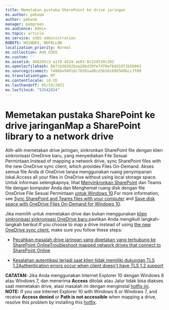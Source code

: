 ```yaml
---
title: Memetakan pustaka SharePoint ke drive jaringan
ms.author: pebaum
author: pebaum
manager: pamgreen
ms.audience: Admin
ms.topic: article
ms.service: o365-administration
ROBOTS: NOINDEX, NOFOLLOW
localization_priority: Normal
ms.collection: Adm_O365
ms.custom: ''
ms.assetid: 4b8245c3-a179-4524-ae83-0c22d539c202
ms.openlocfilehash: 6b7cb38362baa26bd39fe7478ef6dd1971b5b063
ms.sourcegitcommit: f4866e94918c7b591ad0cd3b58169d340bcc7f00
ms.translationtype: MT
ms.contentlocale: id-ID
ms.lasthandoff: 05/19/2021
ms.locfileid: "52542824"
---
```

# <a name="map-a-sharepoint-library-to-a-network-drive"></a><span data-ttu-id="5a6a4-102">Memetakan pustaka SharePoint ke drive jaringan</span><span class="sxs-lookup"><span data-stu-id="5a6a4-102">Map a SharePoint library to a network drive</span></span>

<span data-ttu-id="5a6a4-103">Alih-alih memetakan drive jaringan, sinkronkan SharePoint file dengan klien sinkronisasi OneDrive baru, yang menyediakan File Sesuai Permintaan.</span><span class="sxs-lookup"><span data-stu-id="5a6a4-103">Instead of mapping a network drive, sync SharePoint files with the new OneDrive sync client, which provides Files On-Demand.</span></span> <span data-ttu-id="5a6a4-104">Akses semua file Anda di OneDrive tanpa menggunakan ruang penyimpanan lokal.</span><span class="sxs-lookup"><span data-stu-id="5a6a4-104">Access all your files in OneDrive without using local storage space.</span></span> <span data-ttu-id="5a6a4-105">Untuk informasi selengkapnya, lihat [Menyinkronkan SharePoint](https://support.microsoft.com/office/sync-sharepoint-and-teams-files-with-your-computer-6de9ede8-5b6e-4503-80b2-6190f3354a88) dan Teams file dengan komputer Anda dan Menghemat ruang disk dengan file OneDrive File Sesuai Permintaan [untuk Windows 10](https://support.microsoft.com/office/save-disk-space-with-onedrive-files-on-demand-for-windows-10-0e6860d3-d9f3-4971-b321-7092438fb38e).</span><span class="sxs-lookup"><span data-stu-id="5a6a4-105">For more information, see [Sync SharePoint and Teams files with your computer](https://support.microsoft.com/office/sync-sharepoint-and-teams-files-with-your-computer-6de9ede8-5b6e-4503-80b2-6190f3354a88) and [Save disk space with OneDrive Files On-Demand for Windows 10](https://support.microsoft.com/office/save-disk-space-with-onedrive-files-on-demand-for-windows-10-0e6860d3-d9f3-4971-b321-7092438fb38e).</span></span>

<span data-ttu-id="5a6a4-106">Jika memilih untuk memetakan drive dan bukan menggunakan [klien sinkronisasi sinkronisasi OneDrive baru,](https://support.microsoft.com/office/sync-sharepoint-and-teams-files-with-your-computer-6de9ede8-5b6e-4503-80b2-6190f3354a88)pastikan Anda mengikuti langkah-langkah berikut:</span><span class="sxs-lookup"><span data-stu-id="5a6a4-106">If you choose to map a drive instead of using [the new OneDrive sync client](https://support.microsoft.com/office/sync-sharepoint-and-teams-files-with-your-computer-6de9ede8-5b6e-4503-80b2-6190f3354a88), make sure you follow these steps:</span></span>

- [<span data-ttu-id="5a6a4-107">Pecahkan masalah drive jaringan yang dipetakan yang terhubung ke SharePoint Online</span><span class="sxs-lookup"><span data-stu-id="5a6a4-107">Troubleshoot mapped network drives that connect to SharePoint Online</span></span>](/sharepoint/support/administration/troubleshoot-mapped-network-drives)

- [<span data-ttu-id="5a6a4-108">Kesalahan autentikasi terjadi saat klien tidak memiliki dukungan TLS 1.2</span><span class="sxs-lookup"><span data-stu-id="5a6a4-108">Authentication errors occur when client doesn't have TLS 1.2 support</span></span>](/sharepoint/troubleshoot/administration/authentication-errors-tls12-support#network-drive-mapped-to-a-sharepoint-library)  

<span data-ttu-id="5a6a4-109">**CATATAN:** Jika Anda menggunakan Internet Explorer 10 dengan Windows 8 atau Windows 7, dan menerima **Access** ditolak atau Jalur tidak bisa diakses saat memetakan drive, atasi masalah ini dengan menginstal [hotfix ini](https://support.microsoft.com/topic/error-when-you-open-a-sharepoint-document-library-in-windows-explorer-or-map-a-network-drive-to-the-library-after-you-install-internet-explorer-10-96e640ba-059f-9b09-bb91-2a0319ee8b1d). </span><span class="sxs-lookup"><span data-stu-id="5a6a4-109">**NOTE:** If you use Internet Explorer 10 with Windows 8 or Windows 7, and receive **Access denied** or **Path is not accessible** when mapping a drive, resolve this problem by installing this [hotfix](https://support.microsoft.com/topic/error-when-you-open-a-sharepoint-document-library-in-windows-explorer-or-map-a-network-drive-to-the-library-after-you-install-internet-explorer-10-96e640ba-059f-9b09-bb91-2a0319ee8b1d).</span></span>